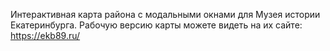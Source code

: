 Интерактивная карта района с модальными окнами для Музея истории Екатеринбурга. Рабочую версию карты можете видеть на их сайте: https://ekb89.ru/
